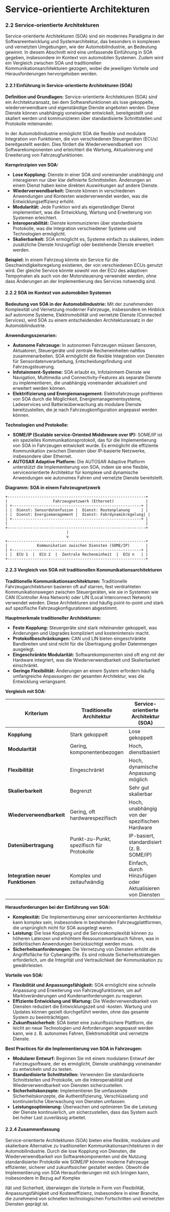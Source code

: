 # Service-orientierte Architekturen

### 2.2 **Service-orientierte Architekturen**

Service-orientierte Architekturen (SOA) sind ein modernes Paradigma in der Softwareentwicklung und Systemarchitektur, das besonders in komplexen und vernetzten Umgebungen, wie der Automobilindustrie, an Bedeutung gewinnt. In diesem Abschnitt wird eine umfassende Einführung in SOA gegeben, insbesondere im Kontext von automobilen Systemen. Zudem wird ein Vergleich zwischen SOA und traditionellen Kommunikationsarchitekturen gezogen, wobei die jeweiligen Vorteile und Herausforderungen hervorgehoben werden.

#### 2.2.1 **Einführung in Service-orientierte Architekturen (SOA)**

**Definition und Grundlagen:**
Service-orientierte Architekturen (SOA) sind ein Architekturansatz, bei dem Softwarefunktionen als lose gekoppelte, wiederverwendbare und eigenständige Dienste angeboten werden. Diese Dienste können unabhängig voneinander entwickelt, bereitgestellt und skaliert werden und kommunizieren über standardisierte Schnittstellen und Protokolle miteinander.

In der Automobilindustrie ermöglicht SOA die flexible und modulare Integration von Funktionen, die von verschiedenen Steuergeräten (ECUs) bereitgestellt werden. Dies fördert die Wiederverwendbarkeit von Softwarekomponenten und erleichtert die Wartung, Aktualisierung und Erweiterung von Fahrzeugfunktionen.

**Kernprinzipien von SOA:**
- **Lose Kopplung:** Dienste in einer SOA sind voneinander unabhängig und interagieren nur über klar definierte Schnittstellen. Änderungen an einem Dienst haben keine direkten Auswirkungen auf andere Dienste.
- **Wiederverwendbarkeit:** Dienste können in verschiedenen Anwendungen und Kontexten wiederverwendet werden, was die Entwicklungseffizienz erhöht.
- **Modularität:** Jede Funktion wird als eigenständiger Dienst implementiert, was die Entwicklung, Wartung und Erweiterung von Systemen erleichtert.
- **Interoperabilität:** Dienste kommunizieren über standardisierte Protokolle, was die Integration verschiedener Systeme und Technologien ermöglicht.
- **Skalierbarkeit:** SOA ermöglicht es, Systeme einfach zu skalieren, indem zusätzliche Dienste hinzugefügt oder bestehende Dienste erweitert werden.

**Beispiel:**
In einem Fahrzeug könnte ein Service für die Geschwindigkeitsregelung existieren, der von verschiedenen ECUs genutzt wird. Der gleiche Service könnte sowohl von der ECU des adaptiven Tempomaten als auch von der Motorsteuerung verwendet werden, ohne dass Änderungen an der Implementierung des Services notwendig sind.

#### 2.2.2 **SOA im Kontext von automobilen Systemen**

**Bedeutung von SOA in der Automobilindustrie:**
Mit der zunehmenden Komplexität und Vernetzung moderner Fahrzeuge, insbesondere im Hinblick auf autonome Systeme, Elektromobilität und vernetzte Dienste (Connected Services), wird SOA zu einem entscheidenden Architekturansatz in der Automobilindustrie.

**Anwendungsszenarien:**
- **Autonome Fahrzeuge:** In autonomen Fahrzeugen müssen Sensoren, Aktuatoren, Steuergeräte und zentrale Recheneinheiten nahtlos zusammenarbeiten. SOA ermöglicht die flexible Integration von Diensten für Sensordatenverarbeitung, Entscheidungsfindung und Fahrzeugsteuerung.
- **Infotainment-Systeme:** SOA erlaubt es, Infotainment-Dienste wie Navigation, Multimedia und Connectivity-Features als separate Dienste zu implementieren, die unabhängig voneinander aktualisiert und erweitert werden können.
- **Elektrifizierung und Energiemanagement:** Elektrofahrzeuge profitieren von SOA durch die Möglichkeit, Energiemanagementsysteme, Ladeservices und Batterieüberwachung als modulare Dienste bereitzustellen, die je nach Fahrzeugkonfiguration angepasst werden können.

**Technologien und Protokolle:**
- **SOME/IP (Scalable service-Oriented Middleware over IP):** SOME/IP ist ein spezielles Kommunikationsprotokoll, das für die Implementierung von SOA in Fahrzeugen entwickelt wurde. Es ermöglicht die effiziente Kommunikation zwischen Diensten über IP-basierte Netzwerke, insbesondere über Ethernet.
- **AUTOSAR Adaptive Platform:** Die AUTOSAR Adaptive Platform unterstützt die Implementierung von SOA, indem sie eine flexible, serviceorientierte Architektur für komplexe und dynamische Anwendungen wie autonomes Fahren und vernetzte Dienste bereitstellt.

**Diagramm: SOA in einem Fahrzeugnetzwerk**

```plaintext
+-------------------------------------------------------------+
|                    Fahrzeugnetzwerk (Ethernet)              |
| +---------------------------------------------------------+ |
| |  Dienst: Sensordatenfusion |  Dienst: Routenplanung     | |
| |  Dienst: Energiemanagement |  Dienst: Fahrdynamikregelung| |
| +---------------------------------------------------------+ |
|                                                             |
+-------------------------------------------------------------+
                           |
                           v
+-------------------------------------------------------------+
|             Kommunikation zwischen Diensten (SOME/IP)       |
| +---------------------------------------------------------+ |
| |  ECU 1  |  ECU 2  |  Zentrale Recheneinheit  |  ECU n   | |
+-------------------------------------------------------------+
```

#### 2.2.3 **Vergleich von SOA mit traditionellen Kommunikationsarchitekturen**

**Traditionelle Kommunikationsarchitekturen:**
Traditionelle Fahrzeugarchitekturen basieren oft auf starren, fest verdrahteten Kommunikationswegen zwischen Steuergeräten, wie sie in Systemen wie CAN (Controller Area Network) oder LIN (Local Interconnect Network) verwendet werden. Diese Architekturen sind häufig point-to-point und stark auf spezifische Fahrzeugkonfigurationen abgestimmt.

**Hauptmerkmale traditioneller Architekturen:**
- **Feste Kopplung:** Steuergeräte sind stark miteinander gekoppelt, was Änderungen und Upgrades kompliziert und kostenintensiv macht.
- **Protokollbeschränkungen:** CAN und LIN bieten eingeschränkte Bandbreiten und sind nicht für die Übertragung großer Datenmengen ausgelegt.
- **Eingeschränkte Modularität:** Softwarekomponenten sind oft eng mit der Hardware integriert, was die Wiederverwendbarkeit und Skalierbarkeit einschränkt.
- **Geringe Flexibilität:** Änderungen an einem System erfordern häufig umfangreiche Anpassungen der gesamten Architektur, was die Entwicklung verlangsamt.

**Vergleich mit SOA:**

| **Kriterium**           | **Traditionelle Architektur**              | **Service-orientierte Architektur (SOA)**              |
|-------------------------|--------------------------------------------|-------------------------------------------------------|
| **Kopplung**            | Stark gekoppelt                            | Lose gekoppelt                                        |
| **Modularität**         | Gering, komponentenbezogen                 | Hoch, dienstbasiert                                   |
| **Flexibilität**        | Eingeschränkt                              | Hoch, dynamische Anpassung möglich                    |
| **Skalierbarkeit**      | Begrenzt                                   | Sehr gut skalierbar                                   |
| **Wiederverwendbarkeit**| Gering, oft hardwarespezifisch             | Hoch, unabhängig von der spezifischen Hardware        |
| **Datenübertragung**    | Punkt-zu-Punkt, spezifisch für Protokolle  | IP-basiert, standardisiert (z. B. SOME/IP)            |
| **Integration neuer Funktionen** | Komplex und zeitaufwändig         | Einfach, durch Hinzufügen oder Aktualisieren von Diensten |

**Herausforderungen bei der Einführung von SOA:**
- **Komplexität:** Die Implementierung einer serviceorientierten Architektur kann komplex sein, insbesondere in bestehenden Fahrzeugplattformen, die ursprünglich nicht für SOA ausgelegt waren.
- **Leistung:** Die lose Kopplung und die Servicekomplexität können zu höheren Latenzen und erhöhtem Ressourcenverbrauch führen, was in zeitkritischen Anwendungen berücksichtigt werden muss.
- **Sicherheitsanforderungen:** Die Vernetzung von Diensten erhöht die Angriffsfläche für Cyberangriffe. Es sind robuste Sicherheitsstrategien erforderlich, um die Integrität und Vertraulichkeit der Kommunikation zu gewährleisten.

**Vorteile von SOA:**
- **Flexibilität und Anpassungsfähigkeit:** SOA ermöglicht eine schnelle Anpassung und Erweiterung von Fahrzeugfunktionen, um auf Marktveränderungen und Kundenanforderungen zu reagieren.
- **Effiziente Entwicklung und Wartung:** Die Wiederverwendbarkeit von Diensten reduziert die Entwicklungszeit und -kosten. Wartung und Updates können gezielt durchgeführt werden, ohne das gesamte System zu beeinträchtigen.
- **Zukunftssicherheit:** SOA bietet eine zukunftssichere Plattform, die leicht an neue Technologien und Anforderungen angepasst werden kann, wie z. B. autonomes Fahren, Elektromobilität und vernetzte Dienste.

**Best Practices für die Implementierung von SOA in Fahrzeugen:**
- **Modularer Entwurf:** Beginnen Sie mit einem modularen Entwurf der Fahrzeugsoftware, der es ermöglicht, Dienste unabhängig voneinander zu entwickeln und zu testen.
- **Standardisierte Schnittstellen:** Verwenden Sie standardisierte Schnittstellen und Protokolle, um die Interoperabilität und Wiederverwendbarkeit von Diensten sicherzustellen.
- **Sicherheitskonzepte:** Implementieren Sie umfassende Sicherheitskonzepte, die Authentifizierung, Verschlüsselung und kontinuierliche Überwachung von Diensten umfassen.
- **Leistungsoptimierung:** Überwachen und optimieren Sie die Leistung der Dienste kontinuierlich, um sicherzustellen, dass das System auch bei hoher Last zuverlässig arbeitet.

#### 2.2.4 **Zusammenfassung**

Service-orientierte Architekturen (SOA) bieten eine flexible, modulare und skalierbare Alternative zu traditionellen Kommunikationsarchitekturen in der Automobilindustrie. Durch die lose Kopplung von Diensten, die Wiederverwendbarkeit von Softwarekomponenten und die Nutzung standardisierter Protokolle wie SOME/IP können moderne Fahrzeuge effizienter, sicherer und zukunftssicher gestaltet werden. Obwohl die Implementierung von SOA Herausforderungen mit sich bringen kann, insbesondere in Bezug auf Komplex

ität und Sicherheit, überwiegen die Vorteile in Form von Flexibilität, Anpassungsfähigkeit und Kosteneffizienz, insbesondere in einer Branche, die zunehmend von schnellen technologischen Fortschritten und vernetzten Diensten geprägt ist.

 